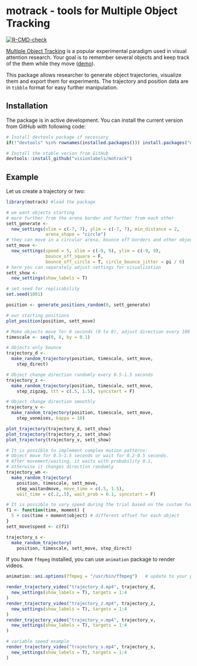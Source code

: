 # motrack - tools for Multiple Object Tracking

<!-- badges: start -->
[![R-CMD-check](https://github.com/visionlabels/motrack/actions/workflows/R-CMD-check.yaml/badge.svg)](https://github.com/visionlabels/motrack/actions/workflows/R-CMD-check.yaml)
<!-- badges: end -->

[Multiple Object Tracking](http://www.scholarpedia.org/article/Multiple_object_tracking) 
is a popular experimental paradigm used in visual attention research.
Your goal is to remember several objects and 
keep track of the them while they move ([demo](https://youtu.be/lAQM4QJRYV8)).

This package allows researcher to generate object trajectories, 
visualize them and export them for experiments.
The trajectory and position data are in `tibble` format for easy further manipulation. 

## Installation

The package is in active development. 
You can install the current version from GitHub with following code:

``` r
# Install devtools package if necessary
if(!"devtools" %in% rownames(installed.packages())) install.packages("devtools")

# Install the stable verion from GitHub
devtools::install_github("visionlabels/motrack")
```

## Example

Let us create a trajectory or two:

``` r
library(motrack) #load the package

# we want objects starting 
# more further from the arena border and further from each other
sett_generate <-
  new_settings(xlim = c(-7, 7), ylim = c(-7, 7), min_distance = 2,
               arena_shape = "circle")
# they can move in a circular arena, bounce off borders and other objects
sett_move <-
  new_settings(speed = 5, xlim = c(-9, 9), ylim = c(-9, 9),
               bounce_off_square = F,
               bounce_off_circle = T, circle_bounce_jitter = pi / 6)
# here you can separately adjust settings for visualization
sett_show <-
  new_settings(show_labels = T)

# set seed for replicability
set.seed(1001)

position <- generate_positions_random(8, sett_generate)

# our starting positions
plot_position(position, sett_move)

# Make objects move for 8 seconds (0 to 8), adjust direction every 100 ms
timescale <- seq(0, 8, by = 0.1)

# Objects only bounce
trajectory_d <- 
  make_random_trajectory(position, timescale, sett_move, 
    step_direct)

# Object change direction randomly every 0.5-1.5 seconds
trajectory_z <- 
  make_random_trajectory(position, timescale, sett_move, 
    step_zigzag, ttt = c(.5, 1.5), syncstart = F)

# Object change direction smoothly
trajectory_v <- 
  make_random_trajectory(position, timescale, sett_move, 
    step_vonmises, kappa = 10)

plot_trajectory(trajectory_d, sett_show)
plot_trajectory(trajectory_z, sett_show)
plot_trajectory(trajectory_v, sett_show)

# It is possible to implement complex motion patterns:
# Object move for 0.5-1.5 seconds or wait for 0.2-0.5 seconds. 
# After movement/waiting, it waits with probability 0.1, 
# otherwise it changes direction randomly
trajectory_wm <- 
  make_random_trajectory(
    position, timescale, sett_move, 
    step_waitandmove, move_time = c(.5, 1.5), 
    wait_time = c(.2,.5), wait_prob = 0.1, syncstart = F)

# It is possible to vary speed during the trial based on the custom function
f1 <- function(time, moment) {
  5 + cos(time + moment$object) # different offset for each object
}
sett_move$speed <- c(f1)

trajectory_s <- 
  make_random_trajectory(
    position, timescale, sett_move, step_direct)
```

If you have `ffmpeg` installed, you can use `animation` package to render videos.

``` r
animation::ani.options(ffmpeg = "/usr/bin/ffmpeg")   # update to your path

render_trajectory_video("trajectory_d.mp4", trajectory_d, 
  new_settings(show_labels = T), targets = 1:4
)
render_trajectory_video("trajectory_z.mp4", trajectory_z, 
  new_settings(show_labels = T), targets = 1:4
)
render_trajectory_video("trajectory_v.mp4", trajectory_v, 
  new_settings(show_labels = T), targets = 1:4
)

# variable speed example
render_trajectory_video("trajectory_s.mp4", trajectory_s, 
  new_settings(show_labels = T), targets = 1:4
)
```
